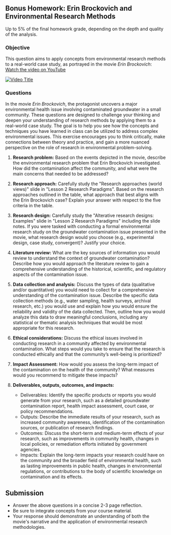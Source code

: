 ## Bonus Homework: Erin Brockovich and Environmental Research Methods
Up to 5% of the final homework grade, depending on the depth and quality of the analysis.

### Objective 
This question aims to apply concepts from environmental research methods to a real-world case study, as portrayed in the movie *Erin Brockovich*: [Watch the video on YouTube](https://youtu.be/ERJ74tDM03s)

[![Video Title](https://img.youtube.com/vi/ERJ74tDM03s/0.jpg)](https://youtu.be/ERJ74tDM03s)

### Questions

In the movie *Erin Brockovich*, the protagonist uncovers a major environmental health issue involving contaminated groundwater in a small community. These questions are designed to challenge your thinking and deepen your understanding of research methods by applying them to a real-world case study. The goal is to help you see how the concepts and techniques you have learned in class can be utilized to address complex environmental issues. This exercise encourages you to think critically, make connections between theory and practice, and gain a more nuanced perspective on the role of research in environmental problem-solving.

1. **Research problem:** Based on the events depicted in the movie, describe the environmental research problem that Erin Brockovich investigated. How did the contamination affect the community, and what were the main concerns that needed to be addressed?

2. **Research approach:** Carefully study the "Research approaches (world views)" slide in "Lesson 2 Research Paradigms". Based on the research approaches outlined in the table, what approach that best aligns with the Erin Brockovich case? Explain your answer with respect to the five criteria in the table.
  
3. **Research design:** Carefully study the "Alterative research designs: Examples" slide in "Lesson 2 Research Paradigms" including the slide notes. If you were tasked with conducting a formal environmental research study on the groundwater contamination issue presented in the movie, what research design would you choose (e.g., experimental design, case study, convergent)? Justify your choice.

4. **Literature review:** What are the key sources of information you would review to understand the context of groundwater contamination? Describe how you would approach the literature review to gain a comprehensive understanding of the historical, scientific, and regulatory aspects of the contamination issue. 

5. **Data collection and analysis:** Discuss the types of data (qualitative and/or quantitative) you would need to collect for a comprehensive understanding of the contamination issue. Describe the specific data collection methods (e.g., water sampling, health surveys, archival research, etc.) you would use and explain how you would ensure the reliability and validity of the data collected. Then, outline how you would analyze this data to draw meaningful conclusions, including any statistical or thematic analysis techniques that would be most appropriate for this research.

6. **Ethical considerations:** Discuss the ethical issues involved in conducting research in a community affected by environmental contamination. What steps would you take to ensure that the research is conducted ethically and that the community’s well-being is prioritized?

7. **Impact Assessment:** How would you assess the long-term impact of the contamination on the health of the community? What measures would you recommend to mitigate these impacts?

8. **Deliverables, outputs, outcomes, and impacts:** 
    - Deliverables: Identify the specific products or reports you would generate from your research, such as a detailed groundwater contamination report, health impact assessment, court case, or policy recommendations.
    - Outputs: Describe the immediate results of your research, such as increased community awareness, identification of the contamination sources, or publication of research findings.
    - Outcomes: Discuss the short-term and medium-term effects of your research, such as improvements in community health, changes in local policies, or remediation efforts initiated by government agencies.
    - Impacts: Explain the long-term impacts your research could have on the community and the broader field of environmental health, such as lasting improvements in public health, changes in environmental regulations, or contributions to the body of scientific knowledge on contamination and its effects.


## Submission 
- Answer the above questions in a concise 2-3 page reflection.
- Be sure to integrate concepts from your course material.
- Your response should demonstrate an understanding of both the movie's narrative and the application of environmental research methodologies.

